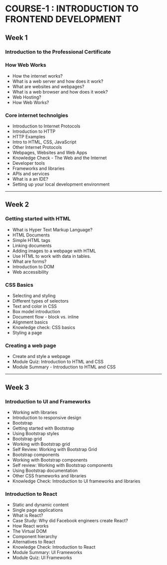 # COURSE-1 : INTRODUCTION TO FRONTEND DEVELOPMENT

## Week 1

### Introduction to the Professional Certificate

### How Web Works

- How the internet works?
- What is a web server and how does it work?
- What are websites and webpages?
- What is a web browser and how does it woek?
- Web Hosting?
- How Web Works?

### Core internet technolgies

- Introduction to Internet Protocols
- Introduction to HTTP
- HTTP Examples
- Intro to HTML, CSS, JavaScript
- Other Internet Protocols
- Webpages, Websites and Web Apps
- Knowledge Check - The Web and the Internet
- Developer tools
- Frameworks and libraries
- APIs and services
- What is a an IDE?
- Setting up your local development environment

---

## Week 2

### Getting started with HTML

- What is Hyper Text Markup Language?
- HTML Documents
- Simple HTML tags
- Linking documents
- Adding images to a webpage with HTML
- Use HTML to work with data in tables.
- What are forms?
- Introduction to DOM
- Web accessibility

### CSS Basics

- Selecting and styling
- Different types of selectors
- Text and color in CSS
- Box model introduction
- Document flow - block vs. inline
- Alignment basics
- Knowledge check: CSS basics
- Styling a page

### Creating a web page

- Create and style a webpage
- Module Quiz: Introduction to HTML and CSS
- Module Summary - Introduction to HTML and CSS

---

## Week 3

### Introduction to UI and Frameworks

- Working with libraries
- Introduction to responsive design
- Bootstrap
- Getting started with Bootstrap
- Using Bootstrap styles
- Bootstrap grid
- Working with Bootstrap grid
- Self Review: Working with Bootstrap Grid
- Bootstrap components
- Working with Bootstrap components
- Self review: Working with Bootstrap components
- Using Bootstrap documentation
- Other CSS frameworks and libraries
- Knowledge Check: Introduction to UI frameworks and libraries

### Introduction to React

- Static and dynamic content
- Single page applications
- What is React?
- Case Study: Why did Facebook engineers create React?
- How React works
- The Virtual DOM
- Component hierarchy
- Alternatives to React
- Knowledge Check: Introduction to React
- Module Summary: UI Frameworks
- Module Quiz: UI Frameworks
